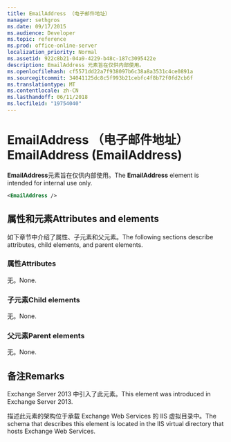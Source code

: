 ```yaml
---
title: EmailAddress （电子邮件地址）
manager: sethgros
ms.date: 09/17/2015
ms.audience: Developer
ms.topic: reference
ms.prod: office-online-server
localization_priority: Normal
ms.assetid: 922c8b21-04a9-4229-b48c-187c3095422e
description: EmailAddress 元素旨在仅供内部使用。
ms.openlocfilehash: cf5571dd22a7f938097b6c38a8a3531c4ce0891a
ms.sourcegitcommit: 34041125dc8c5f993b21cebfc4f8b72f0fd2cb6f
ms.translationtype: MT
ms.contentlocale: zh-CN
ms.lasthandoff: 06/11/2018
ms.locfileid: "19754040"
---
```

# <a name="emailaddress-emailaddress"></a><span data-ttu-id="38664-103">EmailAddress （电子邮件地址）</span><span class="sxs-lookup"><span data-stu-id="38664-103">EmailAddress (EmailAddress)</span></span>

<span data-ttu-id="38664-104">**EmailAddress**元素旨在仅供内部使用。</span><span class="sxs-lookup"><span data-stu-id="38664-104">The **EmailAddress** element is intended for internal use only.</span></span> 
  
```XML
<EmailAddress />
```

## <a name="attributes-and-elements"></a><span data-ttu-id="38664-105">属性和元素</span><span class="sxs-lookup"><span data-stu-id="38664-105">Attributes and elements</span></span>

<span data-ttu-id="38664-106">如下章节中介绍了属性、子元素和父元素。</span><span class="sxs-lookup"><span data-stu-id="38664-106">The following sections describe attributes, child elements, and parent elements.</span></span>
  
### <a name="attributes"></a><span data-ttu-id="38664-107">属性</span><span class="sxs-lookup"><span data-stu-id="38664-107">Attributes</span></span>

<span data-ttu-id="38664-108">无。</span><span class="sxs-lookup"><span data-stu-id="38664-108">None.</span></span>
  
### <a name="child-elements"></a><span data-ttu-id="38664-109">子元素</span><span class="sxs-lookup"><span data-stu-id="38664-109">Child elements</span></span>

<span data-ttu-id="38664-110">无。</span><span class="sxs-lookup"><span data-stu-id="38664-110">None.</span></span>
  
### <a name="parent-elements"></a><span data-ttu-id="38664-111">父元素</span><span class="sxs-lookup"><span data-stu-id="38664-111">Parent elements</span></span>

<span data-ttu-id="38664-112">无。</span><span class="sxs-lookup"><span data-stu-id="38664-112">None.</span></span>
  
## <a name="remarks"></a><span data-ttu-id="38664-113">备注</span><span class="sxs-lookup"><span data-stu-id="38664-113">Remarks</span></span>

<span data-ttu-id="38664-114">Exchange Server 2013 中引入了此元素。</span><span class="sxs-lookup"><span data-stu-id="38664-114">This element was introduced in Exchange Server 2013.</span></span>
  
<span data-ttu-id="38664-115">描述此元素的架构位于承载 Exchange Web Services 的 IIS 虚拟目录中。</span><span class="sxs-lookup"><span data-stu-id="38664-115">The schema that describes this element is located in the IIS virtual directory that hosts Exchange Web Services.</span></span>
  

